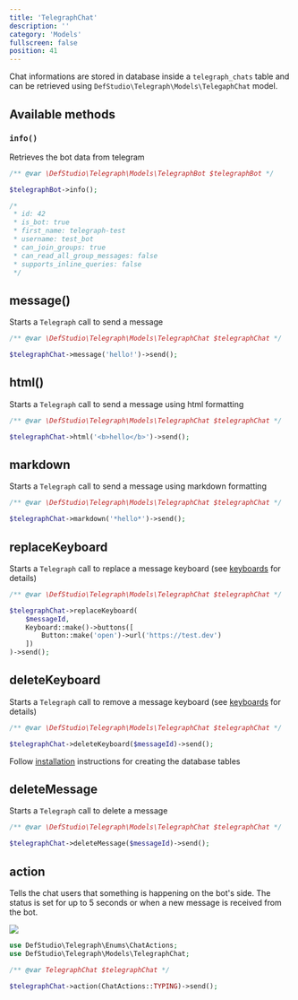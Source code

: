 ```yaml
---
title: 'TelegraphChat'
description: ''
category: 'Models'
fullscreen: false 
position: 41
---
```


Chat informations are stored in database inside a `telegraph_chats` table and can be retrieved using `DefStudio\Telegraph\Models\TelegaphChat` model.

## Available methods

### `info()`

Retrieves the bot data from telegram

```php
/** @var \DefStudio\Telegraph\Models\TelegraphBot $telegraphBot */

$telegraphBot->info();

/*
 * id: 42
 * is_bot: true
 * first_name: telegraph-test
 * username: test_bot
 * can_join_groups: true
 * can_read_all_group_messages: false
 * supports_inline_queries: false
 */

```

## message()

Starts a `Telegraph` call to send a message

```php
/** @var \DefStudio\Telegraph\Models\TelegraphChat $telegraphChat */

$telegraphChat->message('hello!')->send();
```

## html()

Starts a `Telegraph` call to send a message using html formatting

```php
/** @var \DefStudio\Telegraph\Models\TelegraphChat $telegraphChat */

$telegraphChat->html('<b>hello</b>')->send();
```

## markdown

Starts a `Telegraph` call to send a message using markdown formatting

```php
/** @var \DefStudio\Telegraph\Models\TelegraphChat $telegraphChat */

$telegraphChat->markdown('*hello*')->send();
```

## replaceKeyboard

Starts a `Telegraph` call to replace a message keyboard (see [keyboards](features/keyboards) for details)

```php
/** @var \DefStudio\Telegraph\Models\TelegraphChat $telegraphChat */

$telegraphChat->replaceKeyboard(
    $messageId, 
    Keyboard::make()->buttons([
        Button::make('open')->url('https://test.dev')
    ])
)->send();
```

## deleteKeyboard

Starts a `Telegraph` call to remove a message keyboard (see [keyboards](features/keyboards) for details)

```php
/** @var \DefStudio\Telegraph\Models\TelegraphChat $telegraphChat */

$telegraphChat->deleteKeyboard($messageId)->send();
```

<alert type="alert">Follow [installation](installation#set-up) instructions for creating the database tables</alert>

## deleteMessage

Starts a `Telegraph` call to delete a message

```php
/** @var \DefStudio\Telegraph\Models\TelegraphChat $telegraphChat */

$telegraphChat->deleteMessage($messageId)->send();
```

## action

Tells the chat users that something is happening on the bot's side. The status is set for up to 5 seconds or when a new message is received from the bot.

<img src="screenshots/chat-action.png" />

```php
use DefStudio\Telegraph\Enums\ChatActions;
use DefStudio\Telegraph\Models\TelegraphChat;

/** @var TelegraphChat $telegraphChat */

$telegraphChat->action(ChatActions::TYPING)->send();
```


